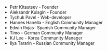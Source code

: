 - Petr Kitautsev - Founder
- Aleksandr Kulagin - Founder
- Tychuk Pavel - Web-developer
- Hannes Hanella - English Community Manager
- Edwin Rojas- Spanish Community Manager
- Timo - German Community Manager
- KJ Lee - Korea Community Manager
- Ilya Tararin - Russian Community Manager
